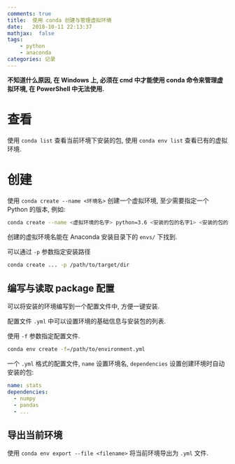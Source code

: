 ```yaml
---
comments: true
title:  使用 conda 创建与管理虚拟环境
date:   2018-10-11 22:13:37
mathjax:  false
tags:
    - python
    - anaconda
categories: 记录
---
```


**不知道什么原因, 在 Windows 上, 必须在 cmd 中才能使用 conda 命令来管理虚拟环境, 在 PowerShell 中无法使用.**

<!--more-->

# 查看

使用 `conda list` 查看当前环境下安装的包, 使用 `conda env list` 查看已有的虚拟环境.

# 创建

使用 `conda create --name <环境名>` 创建一个虚拟环境, 至少需要指定一个 Python 的版本, 例如:

```sh
conda create --name <虚拟环境的名字> python=3.6 <安装的包的名字1> <安装的包的名字2> ...
```

创建的虚拟环境名能在 Anaconda 安装目录下的 `envs/` 下找到.

可以通过 `-p` 参数指定安装路径

```sh
conda create ... -p /path/to/target/dir
```

## 编写与读取 package 配置

可以将安装的环境编写到一个配置文件中, 方便一键安装.

配置文件 `.yml` 中可以设置环境的基础信息与安装包的列表.

使用 `-f` 参数指定配置文件.

```sh
conda env create -f=/path/to/environment.yml
```

一个 `.yml` 格式的配置文件, `name` 设置环境名, `dependencies` 设置创建环境时自动安装的包:

```yml
name: stats
dependencies:
  - numpy
  - pandas
  - ...
```

## 导出当前环境

使用 `conda env export --file <filename>` 将当前环境导出为 `.yml` 文件.
